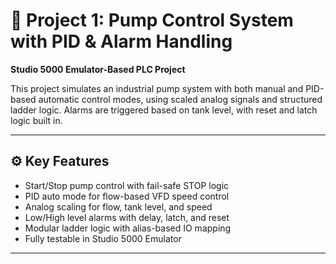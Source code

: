 # 🚰 Project 1: Pump Control System with PID & Alarm Handling  
**Studio 5000 Emulator-Based PLC Project**

This project simulates an industrial pump system with both manual and PID-based automatic control modes, using scaled analog signals and structured ladder logic. Alarms are triggered based on tank level, with reset and latch logic built in.

---

## ⚙️ Key Features

- Start/Stop pump control with fail-safe STOP logic
- PID auto mode for flow-based VFD speed control
- Analog scaling for flow, tank level, and speed
- Low/High level alarms with delay, latch, and reset
- Modular ladder logic with alias-based IO mapping
- Fully testable in Studio 5000 Emulator

---


